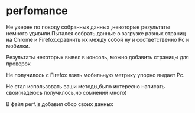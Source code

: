 # perfomance

Не уверен по поводу собранных данных ,некоторые результаты немного удивили.Пытался собрать данные о загрузке разных страниц на Chrome и Firefox.сравнить их между собой ну и соответственно Pc и мобилки.


Результаты некоторых вывел в консоль, можно добавить страницы для проверок

Не получилось с Firefox взять мобильную метрику упорно выдает Pc.

Не стал использовать ваши методы,было интересно написать свои(надеюсь получилось,но сомнений много)


В файл perf.js добавил сбор своих данных